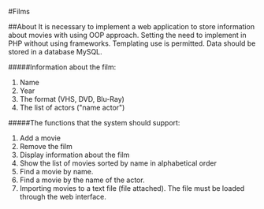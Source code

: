 #Films

##About
It is necessary to implement a web application to store information about movies with using OOP approach. Setting the need to implement in PHP  without using frameworks. Templating use is permitted. Data should be stored in a database MySQL.

#####Information about the film:
1. Name
2. Year
3. The format (VHS, DVD, Blu-Ray)
4. The list of actors ("name actor")

#####The functions that the system should support:
1. Add a movie
2. Remove the film
3. Display information about the film
4. Show the list of movies sorted by name in alphabetical order
5. Find a movie by name.
6. Find a movie by the name of the actor.
7. Importing movies to a text file (file attached). The file must be loaded through the web interface.

